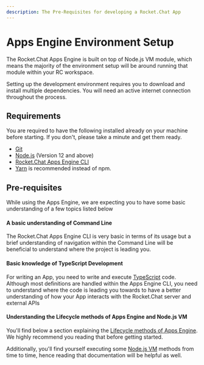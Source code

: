 ```yaml
---
description: The Pre-Requisites for developing a Rocket.Chat App
---
```


# Apps Engine Environment Setup

The Rocket.Chat Apps Engine is built on top of Node.js VM module, which means the majority of the environment setup will be around running that module within your RC workspace.

Setting up the development environment requires you to download and install multiple dependencies. You will need an active internet connection throughout the process.

## Requirements

You are required to have the following installed already on your machine before starting. If you don't, please take a minute and get them ready.&#x20;

* [Git](http://git-scm.com/book/en/v2/Getting-Started-Installing-Git)
* [Node.js](https://nodejs.org) (Version 12 and above)
* [Rocket.Chat Apps Engine CLI](../rocket.chat-app/rocket.chat-app-engine-cli.md#installation)
* [Yarn](http://yarnpkg.com/) is recommended instead of npm.

## Pre-requisites

While using the Apps Engine, we are expecting you to have some basic understanding of a few topics listed below

#### A basic understanding of Command Line

The Rocket.Chat Apps Engine CLI is very basic in terms of its usage but a brief understanding of navigation within the Command Line will be beneficial to understand where the project is leading you.

#### Basic knowledge of TypeScript Development

For writing an App, you need to write and execute [TypeScript](https://www.typescriptlang.org/) code. Although most definitions are handled within the Apps Engine CLI, you need to understand where the code is leading you towards to have a better understanding of how your App interacts with the Rocket.Chat server and external APIs

#### Understanding the Lifecycle methods of Apps Engine and Node.js VM

You'll find below a section explaining the [Lifecycle methods of Apps Engine](../fundamentals-of-apps/app-lifecycle.md#introduction). We highly recommend you reading that before getting started.&#x20;

Additionally, you'll find yourself executing some [Node.js VM](https://nodejs.org/api/vm.html) methods from time to time, hence reading that documentation will be helpful as well.

